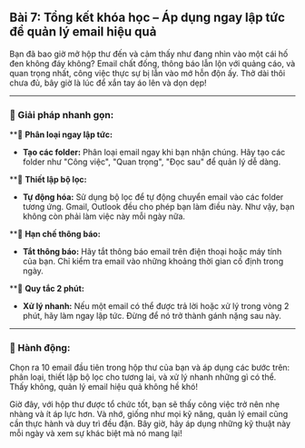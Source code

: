 ## Bài 7: Tổng kết khóa học – Áp dụng ngay lập tức để quản lý email hiệu quả

Bạn đã bao giờ mở hộp thư đến và cảm thấy như đang nhìn vào một cái hố đen không đáy không? Email chất đống, thông báo lẫn lộn với quảng cáo, và quan trọng nhất, công việc thực sự bị lẫn vào mớ hỗn độn ấy. Thở dài thôi chưa đủ, bây giờ là lúc để xắn tay áo lên và dọn dẹp!

---

### 📌 Giải pháp nhanh gọn:

**🔹 **Phân loại ngay lập tức:** 
- **Tạo các folder:** Phân loại email ngay khi bạn nhận chúng. Hãy tạo các folder như "Công việc", "Quan trọng", "Đọc sau" để quản lý dễ dàng.
  
**🔹 **Thiết lập bộ lọc:** 
- **Tự động hóa:** Sử dụng bộ lọc để tự động chuyển email vào các folder tương ứng. Gmail, Outlook đều cho phép bạn làm điều này. Như vậy, bạn không còn phải làm việc này mỗi ngày nữa.

**🔹 **Hạn chế thông báo:** 
- **Tắt thông báo:** Hãy tắt thông báo email trên điện thoại hoặc máy tính của bạn. Chỉ kiểm tra email vào những khoảng thời gian cố định trong ngày.

**🔹 **Quy tắc 2 phút:** 
- **Xử lý nhanh:** Nếu một email có thể được trả lời hoặc xử lý trong vòng 2 phút, hãy làm ngay lập tức. Đừng để nó trở thành gánh nặng sau này.

---

### 🚀 Hành động:

Chọn ra 10 email đầu tiên trong hộp thư của bạn và áp dụng các bước trên: phân loại, thiết lập bộ lọc cho tương lai, và xử lý nhanh những gì có thể. Thấy không, quản lý email hiệu quả không hề khó!

Giờ đây, với hộp thư được tổ chức tốt, bạn sẽ thấy công việc trở nên nhẹ nhàng và ít áp lực hơn. Và nhớ, giống như mọi kỹ năng, quản lý email cũng cần thực hành và duy trì đều đặn. Bây giờ, hãy áp dụng những kỹ thuật này mỗi ngày và xem sự khác biệt mà nó mang lại!